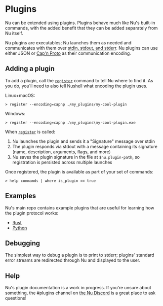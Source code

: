 # Plugins

Nu can be extended using plugins. Plugins behave much like Nu's built-in commands, with the added benefit that they can be added separately from Nu itself.

Nu plugins are executables; Nu launches them as needed and communicates with them over [stdin, stdout, and stderr](https://en.wikipedia.org/wiki/Standard_streams). Nu plugins can use either JSON or [Cap'n Proto](https://capnproto.org/) as their communication encoding.

## Adding a plugin

To add a plugin, call the [`register`](commands/register.md) command to tell Nu where to find it. As you do, you'll need to also tell Nushell what encoding the plugin uses.

Linux+macOS:

```
> register --encoding=capnp ./my_plugins/my-cool-plugin
```

Windows:

```
> register --encoding=capnp .\my_plugins\my-cool-plugin.exe
```

When [`register`](commands/register.md) is called:

1. Nu launches the plugin and sends it a "Signature" message over stdin
2. The plugin responds via stdout with a message containing its signature (name, description, arguments, flags, and more)
3. Nu saves the plugin signature in the file at `$nu.plugin-path`, so registration is persisted across multiple launches

Once registered, the plugin is available as part of your set of commands:

```
> help commands | where is_plugin == true
```

## Examples

Nu's main repo contains example plugins that are useful for learning how the plugin protocol works:

- [Rust](https://github.com/nushell/nushell/tree/main/crates/nu_plugin_example)
- [Python](https://github.com/nushell/nushell/blob/main/crates/nu_plugin_python/plugin.py)

## Debugging

The simplest way to debug a plugin is to print to stderr; plugins' standard error streams are redirected through Nu and displayed to the user.

## Help

Nu's plugin documentation is a work in progress. If you're unsure about something, the #plugins channel on [the Nu Discord](https://discord.gg/NtAbbGn) is a great place to ask questions!
